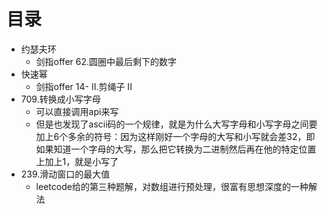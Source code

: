 # 目录

- 约瑟夫环
  - 剑指offer 62.圆圈中最后剩下的数字
- 快速幂
  - 剑指offer 14- II.剪绳子 II
- 709.转换成小写字母
  - 可以直接调用api来写
  - 但是也发现了ascii码的一个规律，就是为什么大写字母和小写字母之间要加上6个多余的符号：因为这样刚好一个字母的大写和小写就会差32，即如果知道一个字母的大写，那么把它转换为二进制然后再在他的特定位置上加上1，就是小写了
- 239.滑动窗口的最大值
  - leetcode给的第三种题解，对数组进行预处理，很富有思想深度的一种解法
